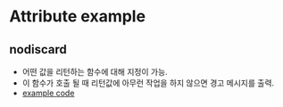 # Attribute example 

## nodiscard

- 어떤 값을 리턴하는 함수에 대해 지정이 가능. 
- 이 함수가 호출 될 때 리턴값에 아무런 작업을 하지 않으면 경고 메시지를 출력. 
- [example code](./AttributeExample.cpp)  
